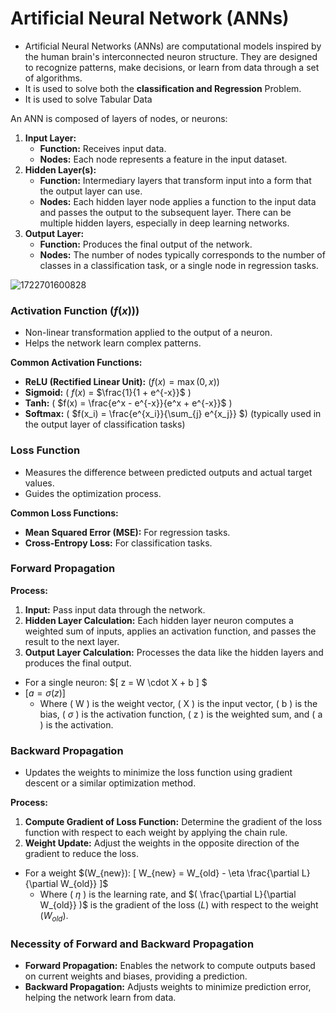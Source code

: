 # **Artificial Neural Network (ANNs)**

- Artificial Neural Networks (ANNs) are computational models inspired by the human brain's interconnected neuron structure. They are designed to recognize patterns, make decisions, or learn from data through a set of algorithms.
- It is used to solve both the **classification and Regression** Problem.
- It is used to solve Tabular Data

An ANN is composed of layers of nodes, or neurons:

1. **Input Layer:**
   * **Function:** Receives input data.
   * **Nodes:** Each node represents a feature in the input dataset.
2. **Hidden Layer(s):**
   * **Function:** Intermediary layers that transform input into a form that the output layer can use.
   * **Nodes:** Each hidden layer node applies a function to the input data and passes the output to the subsequent layer. There can be multiple hidden layers, especially in deep learning networks.
3. **Output Layer:**
   * **Function:** Produces the final output of the network.
   * **Nodes:** The number of nodes typically corresponds to the number of classes in a classification task, or a single node in regression tasks.

![1722701600828](./img/ann.jpeg "Author: Arpit Dubey")

### Activation Function ($f(x))$)

* Non-linear transformation applied to the output of a neuron.
* Helps the network learn complex patterns.

**Common Activation Functions:**

* **ReLU (Rectified Linear Unit):** $(f(x) = \max(0, x))$
* **Sigmoid:** ( $f(x)$ = $\frac{1}{1 + e^{-x}}$ )
* **Tanh:** ( $f(x) = \frac{e^x - e^{-x}}{e^x + e^{-x}}$ )
* **Softmax:** ( $f(x_i) = \frac{e^{x_i}}{\sum_{j} e^{x_j}} $) (typically used in the output layer of classification tasks)

### Loss Function

* Measures the difference between predicted outputs and actual target values.
* Guides the optimization process.

**Common Loss Functions:**

* **Mean Squared Error (MSE):** For regression tasks.
* **Cross-Entropy Loss:** For classification tasks.

### Forward Propagation

**Process:**

1. **Input:** Pass input data through the network.
2. **Hidden Layer Calculation:** Each hidden layer neuron computes a weighted sum of inputs, applies an activation function, and passes the result to the next layer.
3. **Output Layer Calculation:** Processes the data like the hidden layers and produces the final output.

* For a single neuron: $[ z = W \cdot X + b ] $
* $[ a = \sigma(z) ]$
  * Where ( W ) is the weight vector, ( X ) is the input vector, ( b ) is the bias, ( $\sigma$ ) is the activation function, ( z ) is the weighted sum, and ( a ) is the activation.

### Backward Propagation

* Updates the weights to minimize the loss function using gradient descent or a similar optimization method.

**Process:**

1. **Compute Gradient of Loss Function:** Determine the gradient of the loss function with respect to each weight by applying the chain rule.
2. **Weight Update:** Adjust the weights in the opposite direction of the gradient to reduce the loss.

* For a weight $(W_{new}): [ W_{new} = W_{old} - \eta \frac{\partial L}{\partial W_{old}} ]$
  * Where ( $\eta$ ) is the learning rate, and $( \frac{\partial L}{\partial W_{old}} )$ is the gradient of the loss $(L)$ with respect to the weight $( W_{old} )$.

### Necessity of Forward and Backward Propagation

* **Forward Propagation:** Enables the network to compute outputs based on current weights and biases, providing a prediction.
* **Backward Propagation:** Adjusts weights to minimize prediction error, helping the network learn from data.
